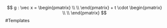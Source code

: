 $$
g : \vec x = 
\begin{pmatrix} 
\\ 
\\ 
\end{pmatrix} + t 
\cdot 
\begin{pmatrix} 
\\ 
\\ 
\end{pmatrix}
$$
#Templates